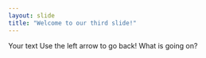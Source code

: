 ```yaml
---
layout: slide 
title: "Welcome to our third slide!" 
---
```

Your text
Use the left arrow to go back!
What is going on?
